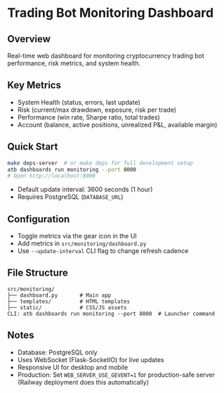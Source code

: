 # Trading Bot Monitoring Dashboard

## Overview
Real-time web dashboard for monitoring cryptocurrency trading bot performance, risk metrics, and system health.

## Key Metrics
- System Health (status, errors, last update)
- Risk (current/max drawdown, exposure, risk per trade)
- Performance (win rate, Sharpe ratio, total trades)
- Account (balance, active positions, unrealized P&L, available margin)

## Quick Start

```bash
make deps-server  # or make deps for full development setup
atb dashboards run monitoring --port 8000
# Open http://localhost:8000
```

- Default update interval: 3600 seconds (1 hour)
- Requires PostgreSQL (`DATABASE_URL`)

## Configuration
- Toggle metrics via the gear icon in the UI
- Add metrics in `src/monitoring/dashboard.py`
- Use `--update-interval` CLI flag to change refresh cadence

## File Structure
```
src/monitoring/
├── dashboard.py       # Main app
├── templates/         # HTML templates
├── static/            # CSS/JS assets
CLI: atb dashboards run monitoring --port 8000  # Launcher command
```

## Notes
- Database: PostgreSQL only
- Uses WebSocket (Flask-SocketIO) for live updates
- Responsive UI for desktop and mobile
- Production: Set `WEB_SERVER_USE_GEVENT=1` for production-safe server (Railway deployment does this automatically)
